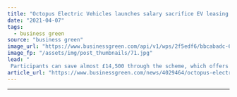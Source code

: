 ```yaml
---
title: "Octopus Electric Vehicles launches salary sacrifice EV leasing scheme for businesses"
date: "2021-04-07"
tags: 
  - business green
source: "business green"
image_url: "https://www.businessgreen.com/api/v1/wps/2f5edf6/bbcabadc-63c1-450e-9172-6ebb88964558/5/tesla-model-s-p85d-pic-185x114.jpg"
image_fp: "/assets/img/post_thumbnails/71.jpg"
lead: "
 Participants can save almost £14,500 through the scheme, which offers EV models from Tesla and Jaguar among others, Octopus Electric Vehicles claims ..."
article_url: "https://www.businessgreen.com/news/4029464/octopus-electric-vehicles-launches-salary-sacrifice-ev-leasing-scheme-businesses"
---
```


---
